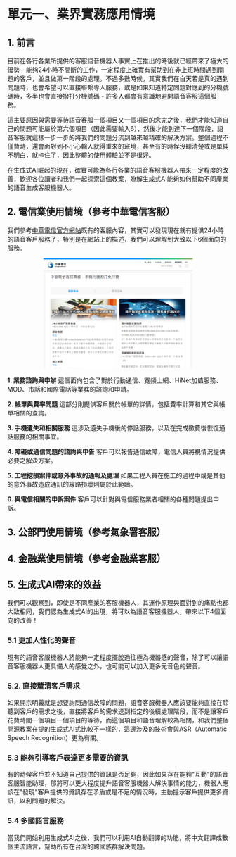 # 單元一、業界實務應用情境

## 1. 前言
目前在各行各業所提供的客服語音機器人事實上在推出的時後就已經帶來了極大的優勢 - 能夠24小時不間斷的工作，一定程度上確實有幫助到在非上班時間遇到問題的客戶，並且做第一階段的處理。不過多數時候，其實我們在白天若是真的遇到問題時，也會希望可以直接聯繫專人服務，或是如果知道特定問題對應到的分機號碼時，多半也會直接撥打分機號碼 - 許多人都會有意識地避開語音客服這個服務。

這主要原因與需要等待語音客服一個項目又一個項目的念完之後，我們才能知道自己的問題可能屬於第六個項目（因此需要輸入6），然後才能到達下一個階段，語音客服就這樣一步一步的將我們的問題分流到越來越精確的解決方案。整個過程不僅費時，還會面對到不小心輸入就得重來的窘境，甚至有的時候沒聽清楚或是單純不明白，就卡住了，因此整體的使用體驗並不是很好。

在生成式AI崛起的現在，確實可能為各行各業的語音客服機器人帶來一定程度的改善，歡迎各位讀者和我們一起探索這個教案，瞭解生成式AI能夠如何幫助不同產業的語音生成客服機器人。

## 2. 電信業使用情境（參考中華電信客服）
我們參考[中華電信官方網站](https://www.cht.com.tw/zh-tw/home/cht/service/call-line)既有的客服內容，其實可以發現現在就有提供24小時的語音客戶服務了，特別是在網站上的描述，我們可以理解到大致以下6個面向的服務。

<div align=center>
<img src="https://github.com/AI-FREE-Team/Generative-AI-Industrial-Case-Study/blob/main/%E6%95%99%E6%A1%882%EF%BC%9A%E8%AA%9E%E9%9F%B3%E7%94%9F%E6%88%90%E5%AE%A2%E6%9C%8D%E6%A9%9F%E5%99%A8%E4%BA%BA/pics/unit1/pic1.%E4%B8%AD%E8%8F%AF%E9%9B%BB%E4%BF%A1%E5%AE%A2%E6%9C%8D.png" height="250px">
</div>

**1. 業務諮詢與申辦**
這個面向包含了對於行動通信、寬頻上網、HiNet加值服務、MOD、市話和國際電話等業務的諮詢和申請。

**2. 帳單與費率問題**
這部分則提供客戶關於帳單的詳情，包括費率計算和其它與帳單相關的查詢。

**3. 手機遺失和相關服務**
這涉及遺失手機後的停話服務，以及在完成繳費後恢復通話服務的相關事宜。

**4. 障礙或通信問題的諮詢與申告**
客戶可以報告通信故障，電信人員將視情況提供必要之解決方案。

**5. 工程挖損案件或意外事故的通報及處理**
如果工程人員在施工的過程中或是其他的意外事故造成通訊的線路損壞則屬於此範疇。

**6. 與電信相關的申訴案件**
客戶可以針對與電信服務業者相關的各種問題提出申訴。

## 3. 公部門使用情境（參考氣象署客服）

## 4. 金融業使用情境（參考金融業客服）

## 5. 生成式AI帶來的效益
我們可以觀察到，即使是不同產業的客服機器人，其運作原理與面對到的痛點也都大致相同，我們認為生成式AI的出現，將可以為語音客服機器人，帶來以下4個面向的改善！

### 5.1 更加人性化的聲音
現有的語音客服機器人將能夠一定程度擺脫過往極為機器感的聲音，除了可以讓語音客服機器人更具備人的感覺之外，也可能可以加入更多元音色的聲音。

### 5.2. 直接釐清客戶需求
如果開宗明義就是想要詢問通信故障的問題，語音客服機器人應該要能夠直接在聆聽到客戶的需求之後，直接將客戶的需求送到指定的後續處理階段，而不是讓客戶花費時間一個項目一個項目的等待，而這個項目和語音理解較為相關，和我們整個開源教案在提的生成式AI式比較不一樣的，這邊涉及的技術會與ASR（Automatic Speech Recognition）更為有關。

### 5.3 能夠引導客戶表達更多需要的資訊
有的時候客戶並不知道自己提供的資訊是否足夠，因此如果存在能夠"互動"的語音客服智能助理，那將可以更大程度提升語音客服機器人解決事情的能力，機器人應該在"發現"客戶提供的資訊存在矛盾或是不足的情況時，主動提示客戶提供更多資訊，以利問題的解決。

### 5.4 多國語言服務
當我們開始利用生成式AI之後，我們可以利用AI自動翻譯的功能，將中文翻譯成數個主流語言，幫助所有在台灣的跨國族群解決問題。